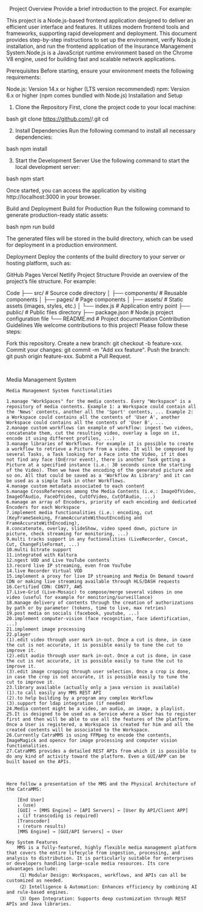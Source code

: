  <!--by 覃嘉茵-->
Project Overview
Provide a brief introduction to the project. For example:

This project is a Node.js-based frontend application designed to deliver an efficient user interface and features. It utilizes modern frontend tools and frameworks, supporting rapid development and deployment. This document provides step-by-step instructions to set up the environment, verify Node.js installation, and run the frontend application of the Insurance Management System.Node.js is a JavaScript runtime environment based on the Chrome V8 engine, used for building fast and scalable network applications.

Prerequisites
Before starting, ensure your environment meets the following requirements:

Node.js: Version 14.x or higher (LTS version recommended)
npm: Version 6.x or higher (npm comes bundled with Node.js)
Installation and Setup
1. Clone the Repository
First, clone the project code to your local machine:

bash
git clone https://github.com/<YourGitHubUsername>/<ProjectName>.git
cd <ProjectName>

2. Install Dependencies
Run the following command to install all necessary dependencies:

bash
npm install

3. Start the Development Server
Use the following command to start the local development server:

bash
npm start

Once started, you can access the application by visiting http://localhost:3000 in your browser.

Build and Deployment
Build for Production
Run the following command to generate production-ready static assets:

bash
npm run build

The generated files will be stored in the build directory, which can be used for deployment in a production environment.

Deployment
Deploy the contents of the build directory to your server or hosting platform, such as:

GitHub Pages
Vercel
Netlify
Project Structure
Provide an overview of the project’s file structure. For example:

Code
├── src/               # Source code directory
│   ├── components/    # Reusable components
│   ├── pages/         # Page components
│   ├── assets/        # Static assets (images, styles, etc.)
│   └── index.js       # Application entry point
├── public/            # Public files directory
├── package.json       # Node.js project configuration file
└── README.md          # Project documentation
Contribution Guidelines
We welcome contributions to this project! Please follow these steps:

Fork this repository.
Create a new branch: git checkout -b feature-xxx.
Commit your changes: git commit -m "Add xxx feature".
Push the branch: git push origin feature-xxx.
Submit a Pull Request.

 <!--by 覃嘉茵-->




Media Management System

    Media Management System functionalities

    1.manage "WorkSpaces" for the media contents. Every "Workspace" is a repository of media contents. Example 1: a Workspace could contain all the 'News' contents, another all the 'Sport' contents, ... Example 2: a Workspace could contains all the contents of 'User A', another Workspace could contains all the contents of 'User B', ...
    2.manage custom workflows (an example of workflow: ingest two videos, concatenate them, cut the resulting video, overlay a logo on it, encode it using different profiles, ...)
    3.manage libraries of Workflows. For example it is possible to create a workflow to retrieve a Picture from a video. It will be composed by several Tasks, a Task looking for a Face into the Video, if it does not find any face (OnError event), there is another Task getting a Picture at a specified instance (i.e.: 30 seconds since the starting of the Video). Then we have the encoding of the generated picture and so on. All that could be saved as a 'Workflow As Library' and it can be used as a simple Task in other Workflows.
    4.manage custom metadata associated to each content
    5.manage CrossReferences among the Media Contents (i.e.: ImageOfVideo, ImageOfAudio, FaceOfVideo, CutOfVideo, CutOfAudio, ...)
    6.manage an array of Encoders, priority of each encoding and dedicated Encoders for each Workspace
    7.implement media functionalities (i.e.: encoding, cut (KeyFrameSeeking, FrameAccurateWithoutEncoding and FrameAccurateWithEncoding),
    8.concatenate, overlay, slideShow, video speed down, picture in picture, check streaming for monitoring, ...)
    9.multi tracks support in any fuctionalities (LiveRecorder, Concat, Cut, ChangeFileFormat, ...)
    10.multi bitrate support
    11.integrated with Kaltura
    12.ngest VOD and Live YouTube contents
    13.record live IP streaming, even from YouTube
    14.live Recorder Virtual VOD
    15.implement a proxy for live IP streaming and Media On Demand toward CDN or making live streaming available through HLS/DASH requests
    16.Certified CDN: CDN77, AWS
    17.Live-Grid (Live-Mosaic) to compose/merge several videos in one video (useful for example for monitoring/surveillance)
    18.manage delivery of contents through the creation of authorizations by path or by parameter (tokens, time to live, max retries)
    19.post media on socials (facebook, youtube, ...)
    20.implement computer-vision (face recognition, face identification, ...)
    21.implement image processing
    22.player
    (1).edit video through user mark in-out. Once a cut is done, in case the cut is not accurate, it is possible easily to tune the cut to improve it.
    (2).edit audio through user mark in-out. Once a cut is done, in case the cut is not accurate, it is possible easily to tune the cut to improve it.
    (3).edit image cropping through user selection. Once a crop is done, in case the crop is not accurate, it is possible easily to tune the cut to improve it.
    23.library available (actually only a java version is available)
    (1).to call easily any MMS REST API
    (2).to help building by a program any complex Workflow
    (3).support for ldap integration (if needed)
    24.Media content might be a video, an audio, an image, a playlist.
    25.It is designed to be used as a Service where a User has to register first and then will be able to use all the features of the platform. Once a User is registered, a Workspace is created for him and all the created contents will be associated to the Workspace.
    26.Currently CatraMMS is using FFMpeg to encode the contents, ImageMagick and opencv for image processing and computer vision functionalities.
    27.CatraMMS provides a detailed REST APIs from which it is possible to do any kind of activity toward the platform. Even a GUI/APP can be built based on the APIs.

   <!--by 罗娜-->

    Here follow a presentation of the MMS and the Physical Architecture of the CatraMMS:

        [End User]
        ↓ (use)
        [GUI] → [MMS Engine] ← [API Servers] ← [User By API/Client APP]
        ↓ (if transcoding is required)
        [Transcoder]
        ↑ (return results)
        [MMS Engine] → [GUI/API Servers] → User

<!--by 罗娜-->

    Key System Features
        MMS is a fully-featured, highly flexible media management platform that covers the entire lifecycle from ingestion, processing, and analysis to distribution. It is particularly suitable for enterprises or developers handling large-scale media resources. Its core advantages include:
        （1）Modular Design: Workspaces, workflows, and APIs can all be customized as needed.
        （2）Intelligence & Automation: Enhances efficiency by combining AI and rule-based engines.
        （3）Open Integration: Supports deep customization through REST APIs and Java libraries.

<!--by 罗娜-->